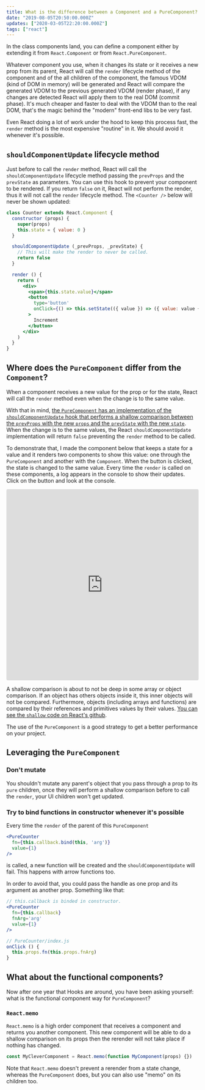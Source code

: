 ```yaml
---
title: What is the difference between a Component and a PureComponent?
date: "2019-08-05T20:50:00.000Z"
updates: ["2020-03-05T22:20:00.000Z"]
tags: ["react"]
---
```


In the class components land, you can define a component either by extending it from `React.Component` or from `React.PureComponent`.

Whatever component you use, when it changes its state or it receives a new prop from its parent, React will call the `render` lifecycle method of the component and of the all children of the component, the famous VDOM (kind of DOM in memory) will be generated and React will compare the generated VDOM to the previous generated VDOM (render phase), if any changes are detected React will apply them to the real DOM (commit phase). It's much cheaper and faster to deal with the VDOM than to the real DOM, that's the magic behind the "modern" front-end libs to be very fast.

Even React doing a lot of work under the hood to keep this process fast, the `render` method is the most expensive "routine" in it. We should avoid it whenever it's possible.

## `shouldComponentUpdate` lifecycle method

Just before to call the `render` method, React will call the `shouldComponentUpdate` lifecycle method passing the `prevProps` and the `prevState` as parameters. You can use this hook to prevent your component to be rendered. If you return `false` on it, React will not perform the render, thus it will not call the `render` lifecycle method. The `<Counter />` below will never be shown updated:

```jsx
class Counter extends React.Component {
  constructor (props) {
    super(props)
    this.state = { value: 0 }
  }

  shouldComponentUpdate (_prevProps, _prevState) {
    // This will make the render to never be called.
    return false
  }

  render () {
    return (
      <div>
        <span>{this.state.value}</span>
        <button
          type='button'
          onClick={() => this.setState(({ value }) => ({ value: value + 1 }))}
        >
          Increment
        </button>
      </div>
    )
  }
}
```

## Where does the `PureComponent` differ from the `Component`?

When a component receives a new value for the prop or for the state, React will call the `render` method even when the change is to the same value.

With that in mind, [the `PureComponent` has an implementation of the `shouldComponentUpdate` hook that performs a shallow comparison between the `prevProps` with the new `props` and the `prevState` with the new `state`](https://github.com/facebook/react/blob/0c1ec049f8832d1c27f876844666fda393036800/packages/react-reconciler/src/ReactFiberClassComponent.js#L297-L301). When the change is to the same values, the React `shouldComponentUpdate` implementation will return `false` preventing the `render` method to be called.

To demonstrate that, I made the component below that keeps a state for a value and it renders two components to show this value: one through the `PureComponent` and another with the `Component`. When the button is clicked, the state is changed to the same value. Every time the `render` is called on these components, a log appears in the console to show their updates. Click on the button and look at the console.

<iframe src="https://codesandbox.io/embed/tender-gauss-020um?expanddevtools=1&fontsize=14&hidenavigation=1&moduleview=1&view=preview" title="component-x-purecomponent" allow="geolocation; microphone; camera; midi; vr; accelerometer; gyroscope; payment; ambient-light-sensor; encrypted-media" style="width:100%; height:500px; border:0; border-radius: 4px; overflow:hidden;" sandbox="allow-modals allow-forms allow-popups allow-scripts allow-same-origin"></iframe>

A shallow comparison is about to not be deep in some array or object comparison. If an object has others objects inside it, this inner objects will not be compared. Furthermore, objects (including arrays and functions) are compared by their references and primitives values by their values. [You can see the `shallow` code on React's github](https://github.com/facebook/react/blob/42794557ca44a8c05c71aab698d44d1294236538/packages/shared/shallowEqual.js).

The use of the `PureComponent` is a good strategy to get a better performance on your project.

## Leveraging the `PureComponent`

### Don't mutate

You shouldn't mutate any parent's object that you pass through a prop to its `pure` children, once they will perform a shallow comparison before to call the `render`, your UI children won't get updated.

### Try to bind functions in constructor whenever it's possible

Every time the `render` of the parent of this `PureComponent`
```jsx
<PureCounter
  fn={this.callback.bind(this, 'arg')}
  value={1}
/>
```
is called, a new function will be created and the `shouldComponentUpdate` will fail. This happens with arrow functions too.

In order to avoid that, you could pass the handle as one prop and its argument as another prop. Something like that:
```jsx
// this.callback is binded in constructor.
<PureCounter
  fn={this.callback}
  fnArg='arg'
  value={1}
/>

// PureCounter/index.js
onClick () {
  this.props.fn(this.props.fnArg)
}
```

## What about the functional components?

Now after one year that Hooks are around, you have been asking yourself: what is the functional component way for `PureComponent`?

### `React.memo`

`React.memo` is a high order component that receives a component and returns you another component. This new component will be able to do a shallow comparison on its props then the rerender will not take place if nothing has changed.

```jsx
const MyCleverComponent = React.memo(function MyComponent(props) {})
```

Note that `React.memo` doesn't prevent a rerender from a state change, whereas the `PureComponent` does, but you can also use "memo" on its children too.
